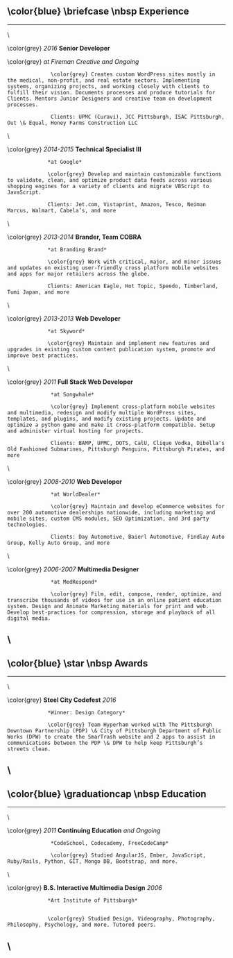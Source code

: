 ﻿\color{blue} \briefcase \nbsp Experience
----------------------------------------

---------------- --------------------------------------------------------------
\

\color{grey}
*2016*            **Senior Developer**

\color{grey}      *at Fireman Creative*
*and Ongoing*

                  \color{grey} Creates custom WordPress sites mostly in the medical, non-profit, and real estate sectors. Implementing systems, organizing projects, and working closely with clients to fulfill their vision. Documents processes and produce tutorials for Clients. Mentors Junior Designers and creative team on development processes.

                  Clients: UPMC (Curavi), JCC Pittsburgh, ISAC Pittsburgh, Out \& Equal, Honey Farms Construction LLC

\

\color{grey}
*2014-2015*      **Technical Specialist III**

                 *at Google*

                 \color{grey} Develop and maintain customizable functions to validate, clean, and optimize product data feeds across various shopping engines for a variety of clients and migrate VBScript to JavaScript.

                 Clients: Jet.com, Vistaprint, Amazon, Tesco, Neiman Marcus, Walmart, Cabela’s, and more

\

\color{grey}
*2013-2014*      **Brander, Team COBRA**

                 *at Branding Brand*

                 \color{grey} Work with critical, major, and minor issues and updates on existing user-friendly cross platform mobile websites and apps for major retailers across the globe.

                 Clients: American Eagle, Hot Topic, Speedo, Timberland, Tumi Japan, and more

\

\color{grey}
*2013-2013*      **Web Developer**

                 *at Skyword*

                 \color{grey} Maintain and implement new features and upgrades in existing custom content publication system, promote and improve best practices.

\

\color{grey}
*2011*            **Full Stack Web Developer**

                  *at Songwhale*

                  \color{grey} Implement cross-platform mobile websites and multimedia, redesign and modify multiple WordPress sites, templates, and plugins, and modify existing projects. Update and optimize a python game and make it cross-platform compatible. Setup and administer virtual hosting for projects.

                  Clients: BAMP, UPMC, DOTS, CalU, Clique Vodka, Dibella's Old Fashioned Submarines, Pittsburgh Penguins, Pittsburgh Pirates, and more

\

\color{grey}
*2008-2010*       **Web Developer**

                  *at WorldDealer*

                  \color{grey} Maintain and develop eCommerce websites for over 200 automotive dealerships nationwide, including marketing and mobile sites, custom CMS modules, SEO Optimization, and 3rd party technologies.

                  Clients: Day Automotive, Baierl Automotive, Findlay Auto Group, Kelly Auto Group, and more

\

\color{grey}
*2006-2007*       **Multimedia Designer**

                  *at MedRespond*

                  \color{grey} Film, edit, compose, render, optimize, and transcribe thousands of videos for use in an online patient education system. Design and Animate Marketing materials for print and web. Develop best-practices for compression, storage and playback of all digital media.

\
-------------------------------------------------------------------------------------


\color{blue} \star \nbsp Awards
-----------------------------

---------------- --------------------------------------------------------------
\

\color{grey}     **Steel City Codefest**
*2016*

                 *Winner: Design Category*

                 \color{grey} Team Hyperham worked with The Pittsburgh Downtown Partnership (PDP) \& City of Pittsburgh Department of Public Works (DPW) to create the SmarTrash website and 2 apps to assist in communications between the PDP \& DPW to help keep Pittsburgh’s streets clean.

\
-------------------------------------------------------------------------------------

\color{blue} \graduationcap \nbsp Education
-----------------------------

---------------- --------------------------------------------------------------
\

\color{grey}
*2011*            **Continuing Education**
*and Ongoing*

                  *CodeSchool, Codecademy, FreeCodeCamp*

                  \color{grey} Studied AngularJS, Ember, JavaScript, Ruby/Rails, Python, GIT, Mongo DB, Bootstrap, and more.

\

\color{grey}     **B.S. Interactive Multimedia Design**
*2006*

                 *Art Institute of Pittsburgh*


                 \color{grey} Studied Design, Videography, Photography, Philosophy, Psychology, and more. Tutored peers.

\
-------------------------------------------------------------------------------------

